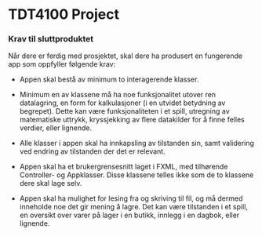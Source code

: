 # TDT4100 Project



### Krav til sluttproduktet
Når dere er ferdig med prosjektet, skal dere ha produsert en fungerende app som oppfyller
følgende krav:

* Appen skal bestå av minimum to interagerende klasser.
 
* Minimum en av klassene må ha noe funksjonalitet utover ren datalagring, en form for
kalkulasjoner (i en utvidet betydning av begrepet). Dette kan være funksjonaliteten i et
spill, utregning av matematiske uttrykk, kryssjekking av flere datakilder for å finne felles
verdier, eller lignende.
 
* Alle klasser i appen skal ha innkapsling av tilstanden sin, samt validering ved endring av
tilstanden der det er relevant.
 
* Appen skal ha et brukergrensesnitt laget i FXML, med tilhørende Controller- og Appklasser. 
 Disse klassene telles ikke som de to klassene dere skal lage selv.
 
* Appen skal ha mulighet for lesing fra og skriving til fil, og må dermed inneholde noe det
gir mening å lagre. Det kan være tilstanden i et spill, en oversikt over varer på lager i en
butikk, innlegg i en dagbok, eller lignende.
